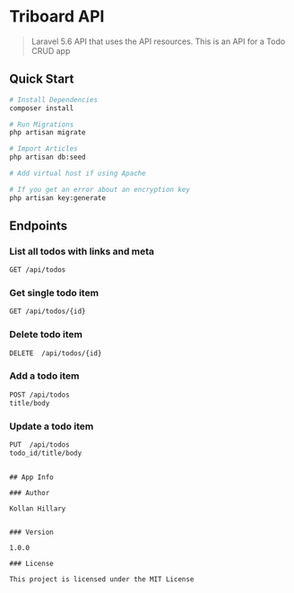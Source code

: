# Triboard API

> Laravel 5.6 API that uses the API resources. This is an API for a Todo CRUD app

## Quick Start

``` bash
# Install Dependencies
composer install

# Run Migrations
php artisan migrate

# Import Articles
php artisan db:seed

# Add virtual host if using Apache

# If you get an error about an encryption key
php artisan key:generate
```

## Endpoints

### List all todos with links and meta
``` bash
GET /api/todos
```
### Get single todo item
``` bash
GET /api/todos/{id}
```

### Delete todo item
``` bash
DELETE  /api/todos/{id}
```

### Add a todo item
``` bash
POST /api/todos
title/body
```

### Update a todo item
``` bash
PUT  /api/todos
todo_id/title/body
```


```

## App Info

### Author

Kollan Hillary


### Version

1.0.0

### License

This project is licensed under the MIT License
